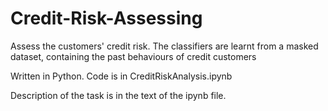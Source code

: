 # Credit-Risk-Assessing
Assess the customers' credit risk. The classifiers are learnt from a masked dataset, containing the past behaviours of credit customers

Written in Python. Code is in CreditRiskAnalysis.ipynb

Description of the task is in the text of the ipynb file.
